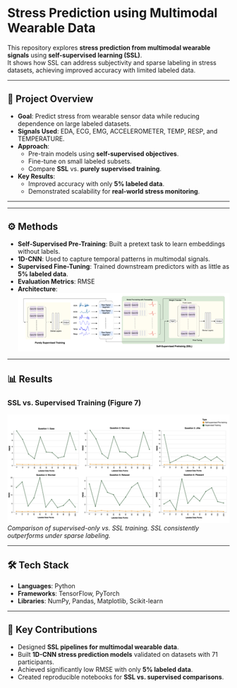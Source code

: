 # Stress Prediction using Multimodal Wearable Data  

This repository explores **stress prediction from multimodal wearable signals** using **self-supervised learning (SSL)**.  
It shows how SSL can address subjectivity and sparse labeling in stress datasets, achieving improved accuracy with limited labeled data.  

---

## 📌 Project Overview  
- **Goal**: Predict stress from wearable sensor data while reducing dependence on large labeled datasets.  
- **Signals Used**: EDA, ECG, EMG, ACCELEROMETER, TEMP, RESP, and TEMPERATURE.  
- **Approach**:  
  - Pre-train models using **self-supervised objectives**.  
  - Fine-tune on small labeled subsets.  
  - Compare **SSL** vs. **purely supervised training**.  
- **Key Results**:  
  - Improved accuracy with only **5% labeled data**.  
  - Demonstrated scalability for **real-world stress monitoring**.  

---

---

## ⚙️ Methods  
- **Self-Supervised Pre-Training**: Built a pretext task to learn embeddings without labels.  
- **1D-CNN**: Used to capture temporal patterns in multimodal signals.  
- **Supervised Fine-Tuning**: Trained downstream predictors with as little as **5% labeled data**.  
- **Evaluation Metrics**: RMSE
- **Architecture**:
  ![Figure](architecture.png)  

---

## 📊 Results  
 

### SSL vs. Supervised Training (Figure 7)  
![Figure](Result.png)  
*Comparison of supervised-only vs. SSL training. SSL consistently outperforms under sparse labeling.*  

---

## 🛠️ Tech Stack  
- **Languages**: Python  
- **Frameworks**: TensorFlow, PyTorch  
- **Libraries**: NumPy, Pandas, Matplotlib, Scikit-learn  

---

## 🚀 Key Contributions  
- Designed **SSL pipelines for multimodal wearable data**.  
- Built **1D-CNN stress prediction models** validated on datasets with 71 participants.  
- Achieved significantly low RMSE with only **5% labeled data**.  
- Created reproducible notebooks for **SSL vs. supervised comparisons**.  



